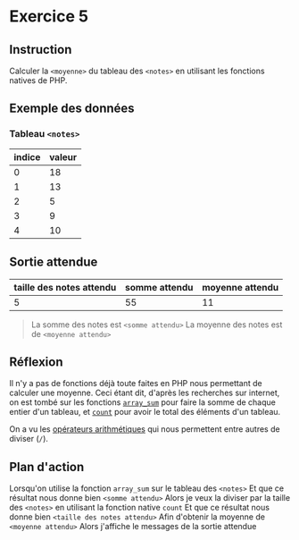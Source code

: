 # Exercice 5

## Instruction

Calculer la `<moyenne>` du tableau des `<notes>` en utilisant les fonctions
natives de PHP.

## Exemple des données

### Tableau `<notes>`

| indice | valeur |
| ------ | ------ |
| 0      | 18     |
| 1      | 13     |
| 2      | 5      |
| 3      | 9      |
| 4      | 10     |

## Sortie attendue

| taille des notes attendu | somme attendu | moyenne attendu |
| ------------------------ | ------------- | --------------- |
| 5                        | 55            | 11              |

> La somme des notes est `<somme attendu>`
> La moyenne des notes est de `<moyenne attendu>`

## Réflexion

Il n'y a pas de fonctions déjà toute faites en PHP nous permettant de calculer
une moyenne. Ceci étant dit, d'après les recherches sur internet, on est tombé
sur les fonctions
[`array_sum`](https://www.php.net/manual/fr/function.array-sum.php) pour faire
la somme de chaque entier d'un tableau, et
[`count`](https://www.php.net/manual/fr/function.count.php) pour avoir le total
des éléments d'un tableau.

On a vu les [opérateurs arithmétiques](https://www.php.net/manual/fr/language.operators.arithmetic.php)
qui nous permettent entre autres de diviser (`/`).

## Plan d'action

Lorsqu'on utilise la fonction `array_sum` sur le tableau des `<notes>`
Et que ce résultat nous donne bien `<somme attendu>`
Alors je veux la diviser par la taille des `<notes>` en utilisant la fonction native `count`
Et que ce résultat nous donne bien `<taille des notes attendu>`
Afin d'obtenir la moyenne de `<moyenne attendu>`
Alors j'affiche le messages de la sortie attendue
